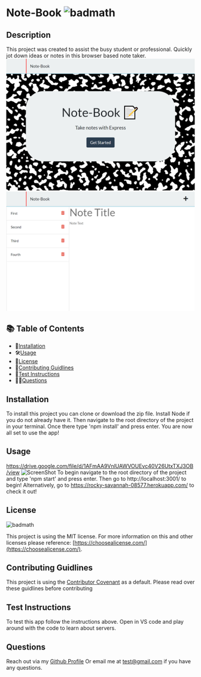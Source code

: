 # Note-Book ![badmath](https://img.shields.io/badge/license-MIT-blue)

## Description

This project was created to assist the busy student or professional. Quickly jot down ideas or notes in this browser based note taker.
![ScreenShot](./public/assets/images/rocky-savannah-1.png "screenshot1")
![ScreenShot](./public/assets/images/rocky-savannah-2.png "screenshot2")

## 📚 Table of Contents 

- 🧾[Installation](#installation)
- 🛠️[Usage](#usage)
- 📇[License](#license)
- 👋[Contributing Guidlines](#contributing-guidlines)
- 📖[Test Instructions](#test-instructions)
- 👨‍🏫[Questions](#questions)

## Installation

To install this project you can clone or download the zip file. Install Node if you do not already have it. Then navigate to the root directory of the project in your terminal. Once there type 'npm install' and press enter. You are now all set to use the app!

## Usage

https://drive.google.com/file/d/1AFmAA9VnlUAWVOUEvc40V26UtxTXJ3OB/view
![ScreenShot](/assets/images/capture1.PNG "screenshot1") To begin navigate to the root directory of the project and type 'npm start' and press enter. Then go to http://localhost:3001/ to begin!
Alternatively, go to  https://rocky-savannah-08577.herokuapp.com/ to check it out!

## License

![badmath](https://img.shields.io/badge/license-MIT-blue)

This project is using the MIT license. For more information on this and other licenses please reference: [https://choosealicense.com/](https://choosealicense.com/).

## Contributing Guidlines

This project is using the [Contributor Covenant](https://www.contributor-covenant.org/) as a default. Please read over these guidlines before contributing
    
## Test Instructions

To test this app follow the instructions above. Open in VS code and play around with the code to learn about servers.

## Questions
Reach out via my [Github Profile](https://github.com/jonathanprill)
Or email me at test@gmail.com if you have any questions.